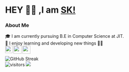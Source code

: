 # HEY 👋🏼 ,I am [SK!](https://github.com/SKsaikiran)
### About Me 
 🎓 I am currently pursuing B.E in Computer Science at JIT. </br>
 👾 I enjoy learning and developing new things 👨‍💻 </br>
<a href="https://www.linkedin.com/in/sai-kiran-j-5102371b3/">
  <img align="left" width="24px" src="https://www.vectorlogo.zone/logos/linkedin/linkedin-icon.svg"  target="_blank"/>
</a>
<a href="mailto:saikiranj2002@gmail.com">
  <img align="left" width="26px" src="https://www.vectorlogo.zone/logos/gmail/gmail-icon.svg" />
</a>
<a href="https://devfolio.co/@SaikiranJ">
  <img align="left" width="26px" src="https://cdn1.iconfinder.com/data/icons/logos-and-brands-3/512/84_Dev_logo_logos-512.png" />
</a>
<br />
<br/>
![GitHub Streak](https://github-readme-streak-stats.herokuapp.com/?user=SKsaikiran&theme=dark-smoky)
<br />
![visitors](https://visitor-badge.laobi.icu/badge?page_id=SKsaikiarn.SKsaikiran)
<img src="https://user-images.githubusercontent.com/73097560/115834477-dbab4500-a447-11eb-908a-139a6edaec5c.gif">
